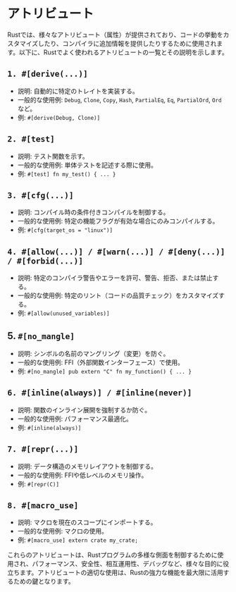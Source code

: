 # アトリビュート

Rustでは、様々なアトリビュート（属性）が提供されており、コードの挙動をカスタマイズしたり、コンパイラに追加情報を提供したりするために使用されます。以下に、Rustでよく使われるアトリビュートの一覧とその説明を示します。

## `1. #[derive(...)]`
- 説明: 自動的に特定のトレイトを実装する。
- 一般的な使用例: `Debug`, `Clone`, `Copy`, `Hash`, `PartialEq`, `Eq`, `PartialOrd`, `Ord` など。
- 例: `#[derive(Debug, Clone)]`

## `2. #[test]`
- 説明: テスト関数を示す。
- 一般的な使用例: 単体テストを記述する際に使用。
- 例: `#[test] fn my_test() { ... }`

## `3. #[cfg(...)]`
- 説明: コンパイル時の条件付きコンパイルを制御する。
- 一般的な使用例: 特定の機能フラグが有効な場合にのみコンパイルする。
- 例: `#[cfg(target_os = "linux")]`

## `4. #[allow(...)] / #[warn(...)] / #[deny(...)] / #[forbid(...)]`
- 説明: 特定のコンパイラ警告やエラーを許可、警告、拒否、または禁止する。
- 一般的な使用例: 特定のリント（コードの品質チェック）をカスタマイズする。
- 例: `#[allow(unused_variables)]`

## 5. `#[no_mangle]`
- 説明: シンボルの名前のマングリング（変更）を防ぐ。
- 一般的な使用例: FFI（外部関数インターフェース）で使用。
- 例: `#[no_mangle] pub extern "C" fn my_function() { ... }`

## `6. #[inline(always)] / #[inline(never)]`
- 説明: 関数のインライン展開を強制するか防ぐ。
- 一般的な使用例: パフォーマンス最適化。
- 例: `#[inline(always)]`

## `7. #[repr(...)]`
- 説明: データ構造のメモリレイアウトを制御する。
- 一般的な使用例: FFIや低レベルのメモリ操作。
- 例: `#[repr(C)]`

## `8. #[macro_use]`
- 説明: マクロを現在のスコープにインポートする。
- 一般的な使用例: マクロの使用。
- 例: `#[macro_use] extern crate my_crate;`

これらのアトリビュートは、Rustプログラムの多様な側面を制御するために使用され、パフォーマンス、安全性、相互運用性、デバッグなど、様々な目的に役立ちます。アトリビュートの適切な使用は、Rustの強力な機能を最大限に活用するための鍵となります。
